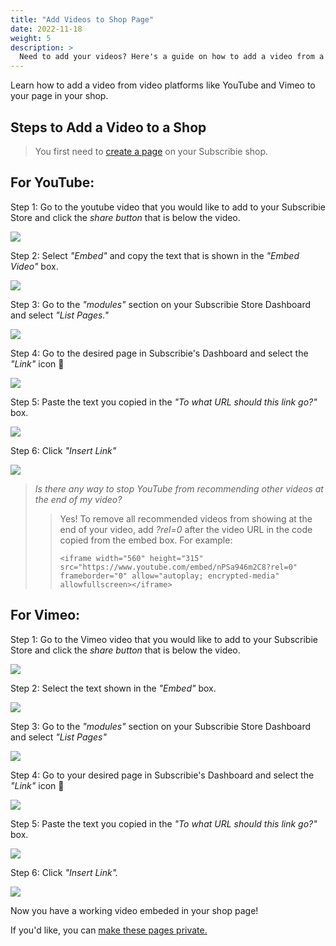 ```yaml
---
title: "Add Videos to Shop Page"
date: 2022-11-18
weight: 5
description: >
  Need to add your videos? Here's a guide on how to add a video from a video platform to a page on your shop.
---
```


Learn how to add a video from video platforms like YouTube and Vimeo to your page in your shop. 

## Steps to Add a Video to a Shop

>You first need to [create a page](https://docs.subscribie.co.uk/docs/tasks/create-shop-page/) on your Subscribie shop.

## For YouTube:

Step 1: Go to the youtube video that you would like to add to your Subscribie Store and click the *share button* that is below the video.

![](https://subscribie.co.uk/blog/content/images/2022/11/image-104.png)

Step 2: Select *"Embed"* and copy the text that is shown in the *"Embed Video"* box.

![](https://subscribie.co.uk/blog/content/images/2022/11/image-105.png)

Step 3: Go to the *"modules"* section on your Subscribie Store Dashboard and select *"List Pages."*

![](https://subscribie.co.uk/blog/content/images/size/w1000/2022/11/image-106.png)

Step 4: Go to the desired page in Subscribie's Dashboard and select the *"Link"* icon 🔗

![](https://subscribie.co.uk/blog/content/images/size/w1000/2022/11/image-107.png)

Step 5: Paste the text you copied in the *"To what URL should this link go?"* box. 

![](https://subscribie.co.uk/blog/content/images/size/w1000/2022/11/image-109.png)

Step 6: Click *"Insert Link"* 

![](https://subscribie.co.uk/blog/content/images/size/w1000/2022/11/image-110.png)

>*Is there any way to stop YouTube from recommending other videos at the end of my video?*
>>Yes! To remove all recommended videos from showing at the end of your video, add *?rel=0* after the video URL in the code copied from the embed box. 
>>For example:
>>
>> ``` <iframe width="560" height="315" src="https://www.youtube.com/embed/nPSa946m2C8?rel=0" frameborder="0" allow="autoplay; encrypted-media" allowfullscreen></iframe> ```

## For Vimeo:
Step 1: Go to the Vimeo video that you would like to add to your Subscribie Store and click the *share button* that is below the video. 

![](https://subscribie.co.uk/blog/content/images/size/w1000/2022/11/image-111.png)

Step 2: Select the text shown in the *"Embed"* box.

![](https://subscribie.co.uk/blog/content/images/size/w1000/2022/11/image-112.png)

Step 3: Go to the *"modules"* section on your Subscribie Store Dashboard and select *"List Pages"*

![](https://subscribie.co.uk/blog/content/images/size/w1000/2022/11/image-113.png)

Step 4: Go to your desired page in Subscribie's Dashboard and select the *"Link"* icon 🔗

![](https://subscribie.co.uk/blog/content/images/size/w1000/2022/11/image-114.png)

Step 5: Paste the text you copied in the *"To what URL should this link go?"* box. 

![](https://subscribie.co.uk/blog/content/images/size/w1000/2022/11/image-115.png)

Step 6: Click *"Insert Link".* 

![](https://subscribie.co.uk/blog/content/images/size/w1000/2022/11/image-116.png)

Now you have a working video embeded in your shop page!

If you'd like, you can [make these pages private.](https://docs.subscribie.co.uk/docs/tasks/create-private-pages/)